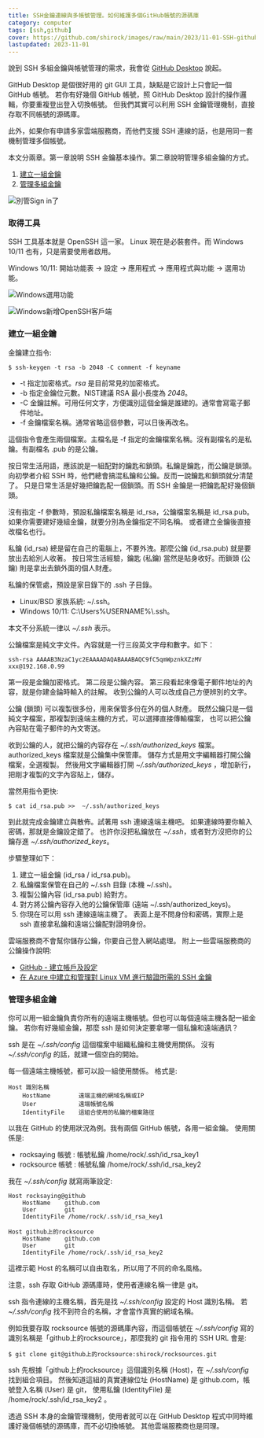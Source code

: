 ```yaml
---
title: SSH金鑰連線與多帳號管理。如何維護多個GitHub帳號的源碼庫
category: computer
tags: [ssh,github]
cover: https://github.com/shirock/images/raw/main/2023/11-01-SSH-github-no-signin.png
lastupdated: 2023-11-01
---
```


說到 SSH 多組金鑰與帳號管理的需求，我會從 [GitHub Desktop](https://desktop.github.com/) 說起。

GitHub Desktop 是個很好用的 git GUI 工具，缺點是它設計上只會記一個 GitHub 帳號。
若你有好幾個 GitHub 帳號，照 GitHub Desktop 設計的操作邏輯，你要重複登出登入切換帳號。
但我們其實可以利用 SSH 金鑰管理機制，直接存取不同帳號的源碼庫。

此外，如果你有申請多家雲端服務商，而他們支援 SSH 連線的話，也是用同一套機制管理多個帳號。

本文分兩章。第一章說明 SSH 金鑰基本操作。第二章說明管理多組金鑰的方式。

1. [建立一組金鑰]({{page.url}}#建立一組金鑰)
2. [管理多組金鑰]({{page.url}}#管理多組金鑰)

![別管Sign in了](https://github.com/shirock/images/raw/main/2023/11-01-SSH-github-no-signin.png)

<!--more-->

### 取得工具

SSH 工具基本就是 OpenSSH 這一家。
Linux 現在是必裝套件。而 Windows 10/11 也有，只是需要使用者啟用。

Windows 10/11: 開始功能表 -> 設定 -> 應用程式 -> 應用程式與功能 -> 選用功能。

![Windows選用功能](https://github.com/shirock/images/raw/main/2023/11-01-SSH-windows-add-openssh-client-1.jpg)

![Windows新增OpenSSH客戶端](https://github.com/shirock/images/raw/main/2023/11-01-SSH-windows-add-openssh-client-2.png)

### 建立一組金鑰

金鑰建立指令:

```term
$ ssh-keygen -t rsa -b 2048 -C comment -f keyname
```

* -t 指定加密格式。*rsa* 是目前常見的加密格式。
* -b 指定金鑰位元數。NIST建議 RSA 最小長度為 *2048*。
* -C 金鑰註解。可用任何文字，方便識別這個金鑰是誰建的。通常會寫電子郵件地址。
* -f 金鑰檔案名稱。通常省略這個參數，可以日後再改名。

這個指令會產生兩個檔案。主檔名是 -f 指定的金鑰檔案名稱。沒有副檔名的是私鑰。有副檔名 .pub 的是公鑰。

<div class="note">
按日常生活用語，應該說是一組配對的鑰匙和鎖頭。私鑰是鑰匙，而公鑰是鎖頭。
向初學者介紹 SSH 時，他們總會搞混私鑰和公鑰。反而一說鑰匙和鎖頭就分清楚了。
只是日常生活是好幾把鑰匙配一個鎖頭。而 SSH 金鑰是一把鑰匙配好幾個鎖頭。
</div>

沒有指定 -f 參數時，預設私鑰檔案名稱是 id_rsa，公鑰檔案名稱是 id_rsa.pub。
如果你需要建好幾組金鑰，就要分別為金鑰指定不同名稱。
或者建立金鑰後直接改檔名也行。

私鑰 (id_rsa) 總是留在自己的電腦上，不要外洩。那麼公鑰 (id_rsa.pub) 就是要放出去給別人收著。
按日常生活經驗，鑰匙 (私鑰) 當然是貼身收好。而鎖頭 (公鑰) 則是拿出去鎖外面的個人財產。

私鑰的保管處，預設是家目錄下的 .ssh 子目錄。

* Linux/BSD 家族系統: ~/.ssh。
* Windows 10/11: C:\Users\%USERNAME%\\.ssh。

本文不分系統一律以 *~/.ssh* 表示。

公鑰檔案是純文字文件。內容就是一行三段英文字母和數字。如下：

```text
ssh-rsa AAAAB3NzaC1yc2EAAAADAQABAAABAQC9fC5qmWpznkXZzMV xxx@192.168.0.99
```

第一段是金鑰加密格式。
第二段是公鑰內容。
第三段看起來像電子郵件地址的內容，就是你建金錀時輸入的註解。
收到公鑰的人可以改成自己方便辨別的文字。

公鑰 (鎖頭) 可以複製很多份，用來保管多份在外的個人財產。
既然公鑰只是一個純文字檔案，那複製到遠端主機的方式，可以選擇直接傳輸檔案，
也可以把公鑰內容貼在電子郵件的內文寄送。

收到公鑰的人，就把公鑰的內容存在 *~/.ssh/authorized_keys* 檔案。
authorized_keys 檔案就是公鑰集中保管庫。
儲存方式是用文字編輯器打開公鑰檔案，全選複製。
然後用文字編輯器打開 *~/.ssh/authorized_keys* ，增加新行，把剛才複製的文字內容貼上，儲存。

當然用指令更快:

```term
$ cat id_rsa.pub >>  ~/.ssh/authorized_keys
```

到此就完成金鑰建立與散佈。試著用 ssh 連線遠端主機吧。
如果連線時要你輸入密碼，那就是金鑰設定錯了。
也許你沒把私鑰放在 *~/.ssh*，或者對方沒把你的公鑰存進 *~/.ssh/authorized_keys*。

步驟整理如下：

1. 建立一組金鑰 (id_rsa / id_rsa.pub)。
2. 私鑰檔案保管在自己的 ~/.ssh 目錄 (本機 ~/.ssh)。
3. 複製公鑰內容 (id_rsa.pub) 給對方。
4. 對方將公鑰內容存入他的公鑰保管庫 (遠端 ~/.ssh/authorized_keys)。
5. 你現在可以用 ssh 連線遠端主機了。
   表面上是不問身份和密碼，實際上是 ssh 直接拿私鑰和遠端公鑰配對證明身份。

雲端服務商不會幫你儲存公鑰，你要自己登入網站處理。
附上一些雲端服務商的公鑰操作說明:

* [GitHub - 建立帳戶及設定](https://git-scm.com/book/zh-tw/v2/GitHub-%E5%BB%BA%E7%AB%8B%E5%B8%B3%E6%88%B6%E5%8F%8A%E8%A8%AD%E5%AE%9A)
* [在 Azure 中建立和管理對 Linux VM 進行驗證所需的 SSH 金鑰](https://learn.microsoft.com/zh-tw/azure/virtual-machines/linux/create-ssh-keys-detailed)

### 管理多組金鑰

你可以用一組金鑰負責你所有的遠端主機帳號。但也可以每個遠端主機各配一組金鑰。
若你有好幾組金鑰，那麼 ssh 是如何決定要拿哪一個私鑰和遠端通訊？

ssh 是在 *~/.ssh/config* 這個檔案中組織私鑰和主機使用關係。
沒有 *~/.ssh/config* 的話，就建一個空白的開始。

每一個遠端主機帳號，都可以設一組使用關係。
格式是:

```text
Host 識別名稱
    HostName        遠端主機的網域名稱或IP
    User            遠端帳號名稱
    IdentityFile    這組合使用的私鑰的檔案路徑
```

以我在 GitHub 的使用狀況為例。我有兩個 GitHub 帳號，各用一組金鑰。
使用關係是:

* rocksaying 帳號 : 帳號私鑰 /home/rock/.ssh/id_rsa_key1
* rocksource 帳號 : 帳號私鑰 /home/rock/.ssh/id_rsa_key2

我在 *~/.ssh/config* 就寫兩筆設定:

```text
Host rocksaying@github
    HostName    github.com
    User        git
    IdentityFile /home/rock/.ssh/id_rsa_key1

Host github上的rocksource
    HostName    github.com
    User        git
    IdentityFile /home/rock/.ssh/id_rsa_key2
```

<div class="note">
    <p>這裡示範 Host 的名稱可以自由取名，所以用了不同的命名風格。</p>
    <p>注意，ssh 存取 GitHub 源碼庫時，使用者連線名稱一律是 git。</p>
</div>

ssh 指令連線的主機名稱，首先是找 *~/.ssh/config* 設定的 Host 識別名稱。
若 *~/.ssh/config* 找不到符合的名稱，才會當作真實的網域名稱。

例如我要存取 rocksource 帳號的源碼庫內容，而這個帳號在 *~/.ssh/config* 寫的識別名稱是「github上的rocksource」，那麼我的 git 指令用的 SSH URL 會是:

```term
$ git clone git@github上的rocksource:shirock/rocksources.git
```

ssh 先根據「github上的rocksource」這個識別名稱 (Host)，在 *~/.ssh/config* 找到組合項目。
然後知道這組的真實連線位址 (HostName) 是 github.com，帳號登入名稱 (User) 是 git，
使用私鑰 (IdentityFile) 是 /home/rock/.ssh/id_rsa_key2 。

透過 SSH 本身的金鑰管理機制，使用者就可以在 GitHub Desktop 程式中同時維護好幾個帳號的源碼庫，而不必切換帳號。
其他雲端服務商也是同理。
